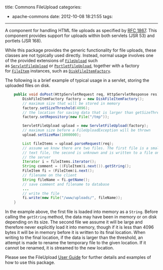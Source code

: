 title: Commons FileUpload
categories:
  - apache-commons
date: 2012-10-08 18:21:55
tags:
---

A component for handling HTML file uploads as specified by [RFC 1867](http://www.ietf.org/rfc/rfc1867.txt). This component provides support for uploads within both servlets (JSR 53) and portlets (JSR 168).

While this package provides the generic functionality for file uploads, these classes are not typically used directly. Instead, normal usage involves one of the provided extensions of [`FileUpload`](http://commons.apache.org/fileupload/apidocs/org/apache/commons/fileupload/FileUpload.html "class in org.apache.commons.fileupload") such as [`ServletFileUpload`](http://commons.apache.org/fileupload/apidocs/org/apache/commons/fileupload/servlet/ServletFileUpload.html "class in org.apache.commons.fileupload.servlet") or [`PortletFileUpload`](http://commons.apache.org/fileupload/apidocs/org/apache/commons/fileupload/portlet/PortletFileUpload.html "class in org.apache.commons.fileupload.portlet"), together with a factory for [`FileItem`](http://commons.apache.org/fileupload/apidocs/org/apache/commons/fileupload/FileItem.html "interface in org.apache.commons.fileupload") instances, such as [`DiskFileItemFactory`](http://commons.apache.org/fileupload/apidocs/org/apache/commons/fileupload/disk/DiskFileItemFactory.html "class in org.apache.commons.fileupload.disk").<!--more-->

The following is a brief example of typical usage in a servlet, storing the uploaded files on disk.

```java
    public void doPost(HttpServletRequest req, HttpServletResponse res) {
        DiskFileItemFactory factory = new DiskFileItemFactory();
        // maximum size that will be stored in memory
        factory.setSizeThreshold(4096);
        // the location for saving data that is larger than getSizeThreshold()
        factory.setRepository(new File("/tmp"));

        ServletFileUpload upload = new ServletFileUpload(factory);
        // maximum size before a FileUploadException will be thrown
        upload.setSizeMax(1000000);

        List fileItems = upload.parseRequest(req);
        // assume we know there are two files. The first file is a small
        // text file, the second is unknown and is written to a file on
        // the server
        Iterator i = fileItems.iterator();
        String comment = ((FileItem)i.next()).getString();
        FileItem fi = (FileItem)i.next();
        // filename on the client
        String fileName = fi.getName();
        // save comment and filename to database
        ...
        // write the file
        fi.write(new File("/www/uploads/", fileName));
    }
```

In the example above, the first file is loaded into memory as a `String`. Before calling the `getString` method, the data may have been in memory or on disk depending on its size. The second file we assume it will be large and therefore never explicitly load it into memory, though if it is less than 4096 bytes it will be in memory before it is written to its final location. When writing to the final location, if the data is larger than the threshold, an attempt is made to rename the temporary file to the given location. If it cannot be renamed, it is streamed to the new location.

Please see the FileUpload [User Guide](http://commons.apache.org/fileupload/using.html) for further details and examples of how to use this package.
